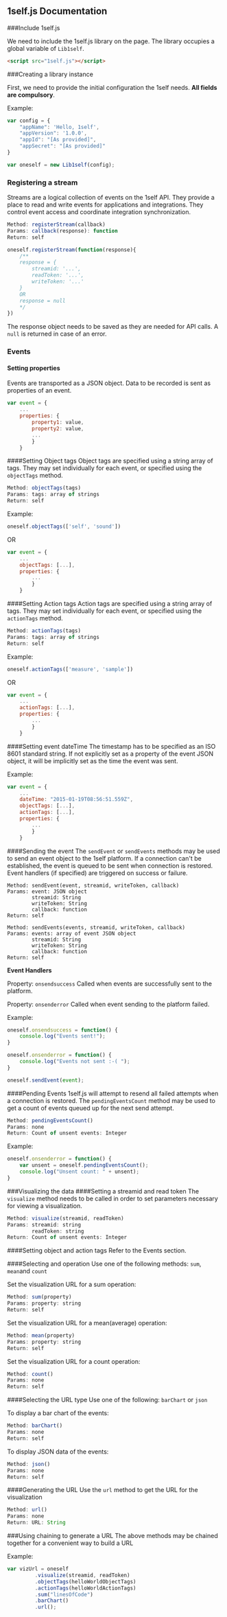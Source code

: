 1self.js Documentation
----------------------

###Include 1self.js

We need to include the 1self.js library on the page. The library occupies a global variable of `Lib1self`.

```html
<script src="1self.js"></script>
```
###Creating a library instance

First, we need to provide the initial configuration the 1self needs. **All fields are compulsory**. 

Example:
```javascript
var config = {
    "appName": 'Hello, 1self',
    "appVersion": '1.0.0',
    "appId": "[As provided]",
    "appSecret": "[As provided]"
}
```

```javascript
var oneself = new Lib1self(config);
```

### Registering a stream
Streams are a logical collection of events on the 1self API. They provide a place to read and write events for applications and integrations. They control event access and coordinate integration synchronization.

```javascript
Method: registerStream(callback)
Params: callback(response): function
Return: self
```
```javascript
oneself.registerStream(function(response){
	/** 
	response = {
		streamid: '...',
		readToken: '...',
		writeToken: '...'
	}
	OR
	response = null
	*/
})
```

The response object needs to be saved as they are needed for API calls. A `null` is returned in case of an error.

### Events
#### Setting properties
Events are transported as a JSON object. Data to be recorded is sent as properties of an event. 
```javascript
var event = {
	...
	properties: {
		property1: value,
		property2: value,
		...
		}
	}
```

####Setting Object tags
Object tags are specified using a string array of tags. They may set individually for each event, or specified using the ```objectTags``` method.
```javascript
Method: objectTags(tags)
Params: tags: array of strings
Return: self
```
Example:
```javascript
oneself.objectTags(['self', 'sound'])
```
OR
```javascript
var event = {
	...
	objectTags: [...],
	properties: {
		...
		}
	}
```  

####Setting Action tags
Action tags are specified using a string array of tags. They may set individually for each event, or specified using the ```actionTags``` method.
```javascript
Method: actionTags(tags)
Params: tags: array of strings
Return: self
```
Example:
```javascript
oneself.actionTags(['measure', 'sample'])
```
OR
```javascript
var event = {
	...
	actionTags: [...],
	properties: {
		...
		}
	}
```  


####Setting event dateTime
The timestamp has to be specified as an ISO 8601 standard string. If not explicitly set as a property of the event JSON object, it will be implicitly set as the time the event was sent.

Example:
```javascript
var event = {
	...
	dateTime: "2015-01-19T08:56:51.559Z",
	objectTags: [...],
	actionTags: [...],
	properties: {
		...
		}
	}
```  

####Sending the event
The ```sendEvent``` or ```sendEvents``` methods may be used to send an event object to the 1self platform. 
If a connection can't be established, the event is queued to be sent when connection is restored. Event handlers (if specified) are triggered on success or failure.

```
Method: sendEvent(event, streamid, writeToken, callback)
Params: event: JSON object
		streamid: String
		writeToken: String
		callback: function
Return: self
```

```
Method: sendEvents(events, streamid, writeToken, callback)
Params: events: array of event JSON object
		streamid: String
		writeToken: String
		callback: function
Return: self
```

**Event Handlers**

Property:  ```onsendsuccess```
Called when events are successfully sent to the platform.

Property: ```onsenderror```
Called when event sending to the platform failed.

Example:
```javascript
oneself.onsendsuccess = function() {
	console.log("Events sent!");
}

oneself.onsenderror = function() {
	console.log("Events not sent :-( ");
}

oneself.sendEvent(event);
```

####Pending Events
1self.js will attempt to resend all failed attempts when a connection is restored. The ```pendingEventsCount``` method may be used to get a count of events queued up for the next send attempt.

```javascript
Method: pendingEventsCount()
Params: none
Return: Count of unsent events: Integer
```

Example:
```javascript
oneself.onsenderror = function() {
	var unsent = oneself.pendingEventsCount();
	console.log("Unsent count: " + unsent);
}
```

###Visualizing the data
####Setting a streamid and read token
The ```visualize``` method needs to be called in order to set parameters necessary for viewing a visualization.

```javascript
Method: visualize(streamid, readToken)
Params: streamid: string
		readToken: string
Return: Count of unsent events: Integer
```
####Setting object and action tags
Refer to the Events section.

####Selecting and operation
Use one of the following methods: ```sum```, ```mean```and ```count```

Set the visualization URL for a sum operation:
```javascript
Method: sum(property)
Params: property: string
Return: self
```
Set the visualization URL for a mean(average) operation:
```javascript
Method: mean(property)
Params: property: string
Return: self
```
Set the visualization URL for a count operation:
```javascript
Method: count()
Params: none
Return: self
```

####Selecting the URL type
Use one of the following: ```barChart``` or ```json```

To display a bar chart of the events:
```javascript
Method: barChart()
Params: none
Return: self
```

To display JSON data of the events:
```javascript
Method: json()
Params: none
Return: self
```

####Generating the URL
Use the ```url``` method to get the URL for the visualization 

```javascript
Method: url()
Params: none
Return: URL: String
```

###Using chaining to generate a URL
The above methods may be chained together for a convenient way to build a URL

Example:
```javascript
var vizUrl = oneself
         .visualize(streamid, readToken)
         .objectTags(helloWorldObjectTags)
         .actionTags(helloWorldActionTags)
         .sum("linesOfCode")
         .barChart()
         .url();
``` 